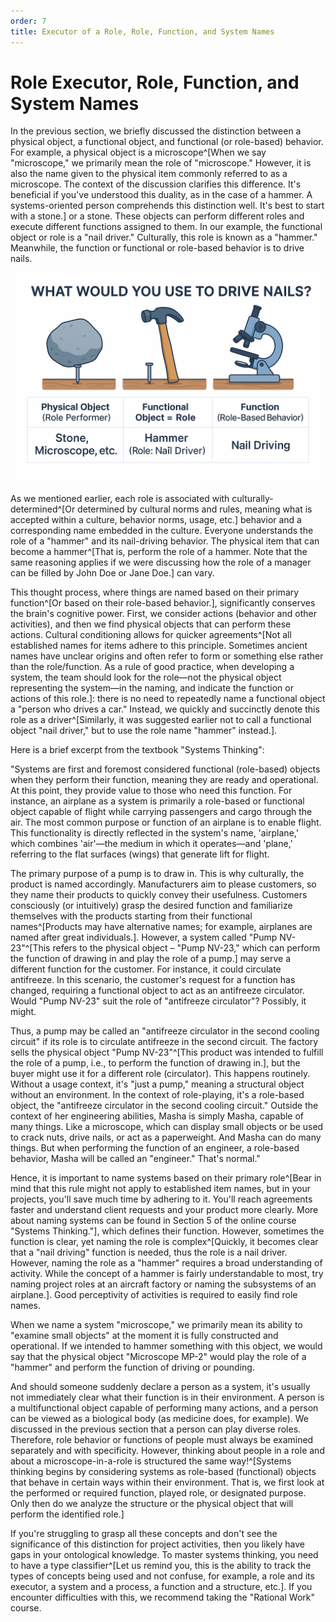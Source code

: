 ```yaml
---
order: 7
title: Executor of a Role, Role, Function, and System Names
---
```


# Role Executor, Role, Function, and System Names

In the previous section, we briefly discussed the distinction between a physical object, a functional object, and functional (or role-based) behavior. For example, a physical object is a microscope^[When we say "microscope," we primarily mean the role of "microscope." However, it is also the name given to the physical item commonly referred to as a microscope. The context of the discussion clarifies this difference. It's beneficial if you've understood this duality, as in the case of a hammer. A systems-oriented person comprehends this distinction well. It's best to start with a stone.] or a stone. These objects can perform different roles and execute different functions assigned to them. In our example, the functional object or role is a "nail driver." Culturally, this role is known as a "hammer." Meanwhile, the function or functional or role-based behavior is to drive nails.

![](./executor-of-a-role-role-function-and-system-names-8.png)

As we mentioned earlier, each role is associated with culturally-determined^[Or determined by cultural norms and rules, meaning what is accepted within a culture, behavior norms, usage, etc.] behavior and a corresponding name embedded in the culture. Everyone understands the role of a "hammer" and its nail-driving behavior. The physical item that can become a hammer^[That is, perform the role of a hammer. Note that the same reasoning applies if we were discussing how the role of a manager can be filled by John Doe or Jane Doe.] can vary.

This thought process, where things are named based on their primary function^[Or based on their role-based behavior.], significantly conserves the brain's cognitive power. First, we consider actions (behavior and other activities), and then we find physical objects that can perform these actions. Cultural conditioning allows for quicker agreements^[Not all established names for items adhere to this principle. Sometimes ancient names have unclear origins and often refer to form or something else rather than the role/function. As a rule of good practice, when developing a system, the team should look for the role—not the physical object representing the system—in the naming, and indicate the function or actions of this role.]: there is no need to repeatedly name a functional object a "person who drives a car." Instead, we quickly and succinctly denote this role as a driver^[Similarly, it was suggested earlier not to call a functional object "nail driver," but to use the role name "hammer" instead.].

Here is a brief excerpt from the textbook "Systems Thinking":

"Systems are first and foremost considered functional (role-based) objects when they perform their function, meaning they are ready and operational. At this point, they provide value to those who need this function. For instance, an airplane as a system is primarily a role-based or functional object capable of flight while carrying passengers and cargo through the air. The most common purpose or function of an airplane is to enable flight. This functionality is directly reflected in the system's name, 'airplane,' which combines 'air'—the medium in which it operates—and 'plane,' referring to the flat surfaces (wings) that generate lift for flight.

The primary purpose of a pump is to draw in. This is why culturally, the product is named accordingly. Manufacturers aim to please customers, so they name their products to quickly convey their usefulness. Customers consciously (or intuitively) grasp the desired function and familiarize themselves with the products starting from their functional names^[Products may have alternative names; for example, airplanes are named after great individuals.]. However, a system called "Pump NV-23"^[This refers to the physical object – "Pump NV-23," which can perform the function of drawing in and play the role of a pump.] may serve a different function for the customer. For instance, it could circulate antifreeze. In this scenario, the customer's request for a function has changed, requiring a functional object to act as an antifreeze circulator. Would "Pump NV-23" suit the role of "antifreeze circulator"? Possibly, it might.

Thus, a pump may be called an "antifreeze circulator in the second cooling circuit" if its role is to circulate antifreeze in the second circuit. The factory sells the physical object "Pump NV-23"^[This product was intended to fulfill the role of a pump, i.e., to perform the function of drawing in.], but the buyer might use it for a different role (circulator). This happens routinely. Without a usage context, it's "just a pump," meaning a structural object without an environment. In the context of role-playing, it's a role-based object, the "antifreeze circulator in the second cooling circuit." Outside the context of her engineering abilities, Masha is simply Masha, capable of many things. Like a microscope, which can display small objects or be used to crack nuts, drive nails, or act as a paperweight. And Masha can do many things. But when performing the function of an engineer, a role-based behavior, Masha will be called an "engineer." That's normal."

Hence, it is important to name systems based on their primary role^[Bear in mind that this rule might not apply to established item names, but in your projects, you'll save much time by adhering to it. You'll reach agreements faster and understand client requests and your product more clearly. More about naming systems can be found in Section 5 of the online course "Systems Thinking."], which defines their function. However, sometimes the function is clear, yet naming the role is complex^[Quickly, it becomes clear that a "nail driving" function is needed, thus the role is a nail driver. However, naming the role as a "hammer" requires a broad understanding of activity. While the concept of a hammer is fairly understandable to most, try naming project roles at an aircraft factory or naming the subsystems of an airplane.]. Good perceptivity of activities is required to easily find role names.

When we name a system "microscope," we primarily mean its ability to "examine small objects" at the moment it is fully constructed and operational. If we intended to hammer something with this object, we would say that the physical object "Microscope MP-2" would play the role of a "hammer" and perform the function of driving or pounding.

And should someone suddenly declare a person as a system, it's usually not immediately clear what their function is in their environment. A person is a multifunctional object capable of performing many actions, and a person can be viewed as a biological body (as medicine does, for example). We discussed in the previous section that a person can play diverse roles. Therefore, role behavior or functions of people must always be examined separately and with specificity. However, thinking about people in a role and about a microscope-in-a-role is structured the same way!^[Systems thinking begins by considering systems as role-based (functional) objects that behave in certain ways within their environment. That is, we first look at the performed or required function, played role, or designated purpose. Only then do we analyze the structure or the physical object that will perform the identified role.]

If you're struggling to grasp all these concepts and don't see the significance of this distinction for project activities, then you likely have gaps in your ontological knowledge. To master systems thinking, you need to have a type classifier^[Let us remind you, this is the ability to track the types of concepts being used and not confuse, for example, a role and its executor, a system and a process, a function and a structure, etc.]. If you encounter difficulties with this, we recommend taking the "Rational Work" course.